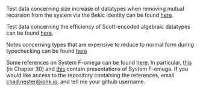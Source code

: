 Test data concerning size increase of datatypes when removing mutual recursion from the system via the Bekic 
identity can be found [here](mutual-recursion-overhead/test-results.md).


Test data concerning the efficiency of Scott-encoded algebraic datatypes can be found [here](scott-encoding-benchmarks/results/test-results.md).


Notes concerning types that are expensive to reduce to normal form during typechecking can be found [here](expensive-types/writeup.md)


Some references on System F-omega can be found [here](https://github.com/Cubesoup/literature-review-notes/tree/master/papers). In particular, [this](https://github.com/Cubesoup/literature-review-notes/blob/master/papers/pierce-2002-types-and-programming-languages.pdf) (in Chapter 30) and [this](https://github.com/Cubesoup/literature-review-notes/blob/master/papers/brown-palsberg-2016-breaking-through-the-normalization-barrier-a-self-interpreter-for-f-omega.pdf) contain presentations of System F-omega. If you would like access to the repository containing the references, email chad.nester@iohk.io, and tell me your github username. 
